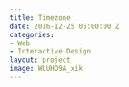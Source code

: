```yaml
---
title: Timezone
date: 2016-12-25 05:00:00 Z
categories:
- Web
- Interactive Design
layout: project
image: WLUHO9A_xik
---
```



